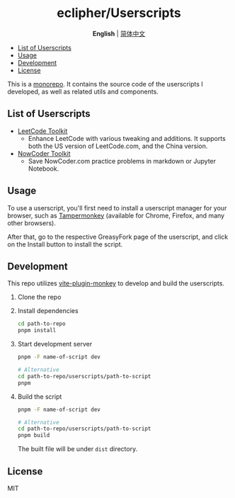 <div align="center" width="100%">

# eclipher/Userscripts <!-- omit from toc -->

**English** | [简体中文](/README-ZH.md)

</div>

- [List of Userscripts](#list-of-userscripts)
- [Usage](#usage)
- [Development](#development)
- [License](#license)

This is a [monorepo](https://en.wikipedia.org/wiki/Monorepo). It contains the source code of the userscripts I developed, as well as related utils and components.

## List of Userscripts

- [LeetCode Toolkit](/userscripts/leetcode-toolkit/README.md)
    - Enhance LeetCode with various tweaking and additions. It supports both the US version of LeetCode.com, and the China version.
- [NowCoder Toolkit](userscripts/nowcoder-toolkit/README.md)
    - Save NowCoder.com practice problems in markdown or Jupyter Notebook.

## Usage

To use a userscript, you'll first need to install a userscript manager for your browser, such as [Tampermonkey](https://www.tampermonkey.net/) (available for Chrome, Firefox, and many other browsers).

After that, go to the respective GreasyFork page of the userscript, and click on the Install button to install the script.

## Development

This repo utilizes [vite-plugin-monkey](https://github.com/lisonge/vite-plugin-monkey) to develop and build the userscripts.

1. Clone the repo

2. Install dependencies

    ```sh
    cd path-to-repo
    pnpm install
    ```

3. Start development server

    ```sh
    pnpm -F name-of-script dev

    # Alternative
    cd path-to-repo/userscripts/path-to-script
    pnpm
    ```

4. Build the script

    ```sh
    pnpm -F name-of-script dev

    # Alternative
    cd path-to-repo/userscripts/path-to-script
    pnpm build
    ```

    The built file will be under `dist` directory.

## License

MIT

